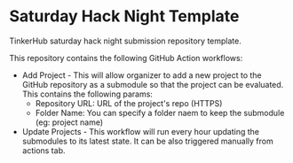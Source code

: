 # Saturday Hack Night Template

TinkerHub saturday hack night submission repository template. 

This repository contains the following GitHub Action workflows:
- Add Project - This will allow organizer to add a new project to the GitHub repository as a submodule so that the project can be evaluated. This contains the following params:
    - Repository URL: URL of the project's repo (HTTPS)
    - Folder Name: You can specify a folder naem to keep the submodule (eg: project name)
- Update Projects - This workflow will run every hour updating the submodules to its latest state. It can be also triggered manually from actions tab.